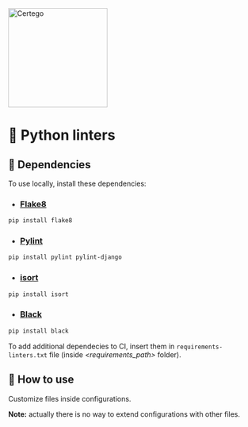<img src="../../Certego.png" alt="Certego" width="200" />

# 🐍 Python linters

## 🔧 Dependencies
To use locally, install these dependencies:

- ### [Flake8](https://flake8.readthedocs.io/)
```bash
pip install flake8
```

- ### [Pylint](https://pylint.readthedocs.io/)
```bash
pip install pylint pylint-django
```

- ### [isort](https://isort.readthedocs.io/)
```bash
pip install isort
```

- ### [Black](https://black.readthedocs.io/)
```bash
pip install black
```

To add additional dependecies to CI, insert them in `requirements-linters.txt` file (inside *<requirements_path>* folder).

## 📖 How to use
Customize files inside configurations.

**Note:** actually there is no way to extend configurations with other files.

